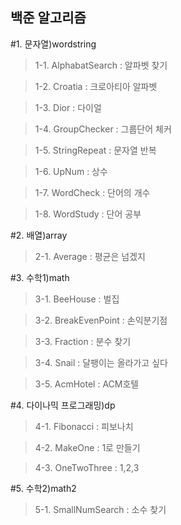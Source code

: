 ## 백준 알고리즘

#1. 문자열)wordstring
  >1-1. AlphabatSearch : 알파벳 찾기
  
  >1-2. Croatia : 크로아티아 알파벳
  
  >1-3. Dior : 다이얼
  
  >1-4. GroupChecker : 그룹단어 체커
  
  >1-5. StringRepeat : 문자열 반복
  
  >1-6. UpNum : 상수
  
  >1-7. WordCheck : 단어의 개수
  
  >1-8. WordStudy : 단어 공부
  
#2. 배열)array
  >2-1. Average : 평균은 넘겠지
  
#3. 수학1)math
  >3-1. BeeHouse : 벌집
  
  >3-2. BreakEvenPoint : 손익분기점
  
  >3-3. Fraction : 분수 찾기
  
  >3-4. Snail : 달팽이는 올라가고 싶다
  
  >3-5. AcmHotel : ACM호텔
  
#4. 다이나믹 프로그래밍)dp
  >4-1. Fibonacci : 피보나치
  
  >4-2. MakeOne : 1로 만들기
  
  >4-3. OneTwoThree : 1,2,3 

#5. 수학2)math2
  >5-1. SmallNumSearch : 소수 찾기
